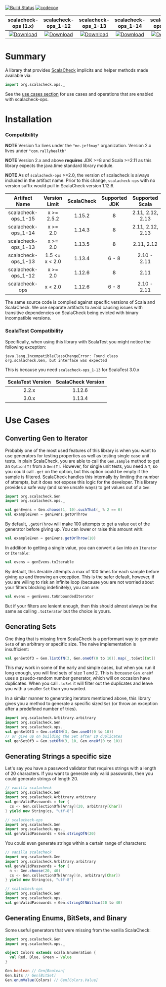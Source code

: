 [![Build Status](https://travis-ci.org/rallyhealth/scalacheck-ops.svg?branch=master)](https://travis-ci.org/rallyhealth/scalacheck-ops)
[![codecov](https://codecov.io/gh/rallyhealth/scalacheck-ops/branch/master/graph/badge.svg)](https://codecov.io/gh/rallyhealth/scalacheck-ops)

| scalacheck-ops (1.x) | scalacheck-ops_1-12 | scalacheck-ops_1-13 | scalacheck-ops_1-14 | scalacheck-ops_1-15 |
| :------------------: | :-----------------: | :-----------------: | :-----------------: | :-----------------: |
| [ ![Download](https://api.bintray.com/packages/jeffmay/maven/scalacheck-ops/images/download.svg) ](https://bintray.com/jeffmay/maven/scalacheck-ops/_latestVersion) | [ ![Download](https://api.bintray.com/packages/rallyhealth/maven/scalacheck-ops_1-12/images/download.svg) ](https://bintray.com/rallyhealth/maven/scalacheck-ops_1-12/_latestVersion) | [ ![Download](https://api.bintray.com/packages/rallyhealth/maven/scalacheck-ops_1-13/images/download.svg) ](https://bintray.com/rallyhealth/maven/scalacheck-ops_1-13/_latestVersion) | [ ![Download](https://api.bintray.com/packages/rallyhealth/maven/scalacheck-ops_1-14/images/download.svg) ](https://bintray.com/rallyhealth/maven/scalacheck-ops_1-14/_latestVersion) | [ ![Download](https://api.bintray.com/packages/rallyhealth/maven/scalacheck-ops_1-15/images/download.svg) ](https://bintray.com/rallyhealth/maven/scalacheck-ops_1-15/_latestVersion) |

# Summary

A library that provides [ScalaCheck](https://www.scalacheck.org/) implicits and helper 
methods made available via:
```scala
import org.scalacheck.ops._
```

See the [use cases section](#use-cases) for use cases and operations that are enabled 
with scalacheck-ops.

# Installation

### Compatibility

**NOTE** Version 1.x lives under the `"me.jeffmay"` organization. Version 2.x lives
under `"com.rallyhealth"`

**NOTE** Version 2.x and above **requires** JDK >=8 and Scala >=2.11 as this 
library expects the java.time standard library module.

**NOTE** As of `scalacheck-ops` >=2.0, the version of scalacheck is always
included in the artifact name. Prior to this change, `scalacheck-ops` with
no version suffix would pull in ScalaCheck version 1.12.6. 

| Artifact Name       | Version Limit  | ScalaCheck | Supported JDK | Supported Scala  |
| :-----------------: | :------------: | :--------: | :-----------: | :--------------: |
| scalacheck-ops_1-15 | x >= 2.5.2     |     1.15.2 | 8             | 2.11, 2.12, 2.13 |
| scalacheck-ops_1-14 | x >= 2.0       |     1.14.3 | 8             | 2.11, 2.12, 2.13 |
| scalacheck-ops_1-13 | x >= 2.0       |     1.13.5 | 8             | 2.11, 2.12       |
| scalacheck-ops_1-13 | 1.5 <= x < 2.0 |     1.13.4 | 6 - 8         | 2.10 - 2.11      |
| scalacheck-ops_1-12 | x >= 2.0       |     1.12.6 | 8             | 2.11             |
| scalacheck-ops      | x < 2.0        |     1.12.6 | 6 - 8         | 2.10 - 2.11      |

The same source code is compiled against specific versions of Scala and ScalaCheck. 
We use separate artifacts to avoid causing issues with transitive dependencies on
ScalaCheck being evicted with binary incompatible versions.

### ScalaTest Compatibility

Specifically, when using this library with ScalaTest you might notice the 
following exception:

```
java.lang.IncompatibleClassChangeError: Found class org.scalacheck.Gen, but interface was expected
```

This is because you need `scalacheck-ops_1-13` for ScalaTest 3.0.x

| ScalaTest Version | ScalaCheck Version |
| :---------------: | :----------------: |
|             2.2.x |             1.12.6 |
|             3.0.x |             1.13.4 |

# Use Cases

## Converting Gen to Iterator

Probably one of the most used features of this library is when you want 
to use generators for testing properties as well as testing single case 
unit tests. In plain ScalaCheck, you are able to call the `Gen.sample` 
method to get an `Option[T]` from a `Gen[T]`. However, for single unit 
tests, you need a `T`, so you could call `.get` on the option, but this 
option could be empty if the sample is filtered. ScalaCheck handles this
internally by limiting the number of attempts, but it does not expose
this logic for the developer. This library provides a safe way (and some
unsafe ways) to get values out of a `Gen`:

```scala
import org.scalacheck.Gen
import org.scalacheck.ops._

val genEvens = Gen.choose(1, 10).suchThat(_ % 2 == 0)
val exampleEven = genEvens.getOrThrow
```

By default, `.getOrThrow` will make 100 attempts to get a value out of 
the generator before giving up. You can lower or raise this amount with:
```scala
val exampleEven = genEvens.getOrThrow(10)
```

In addition to getting a single value, you can convert a `Gen` into an
`Iterator` or `Iterable`:
```scala
val evens = genEvens.toIterable
```

By default, this iterable attempts a max of 100 times for each sample
before giving up and throwing an exception. This is the safer default,
however, if you are willing to risk an infinite loop (because you are
not worried about your filters blocking indefinitely), you can use:
```scala
val evens = genEvens.toUnboundedIterator
```

But if your filters are lenient enough, then this should almost always
be the same as calling `.toIterator` but the choice is yours.

## Generating Sets

One thing that is missing from ScalaCheck is a performant way to 
generate `Set`s of an arbitrary or specific size. The naive
implementation is insufficient:
```scala
val genSetOf3 = Gen.listOfN(3, Gen.oneOf(0 to 10)).map(_.toSet[Int])
```

This may work in some of the early and simple cases, but when you run
it long enough, you will find sets of size 1 and 2. This is because
`Gen.oneOf` uses a psuedo-random number generator, which will on 
occasion have duplicates. When you call `.toSet` it will filter out the
duplicates and leave you with a smaller `Set` than you wanted.

In a similar manner to generating iterators mentioned above, this 
library gives you a method to generate a specific sized `Set` (or throw
an exception after a predefined number of tries).
```scala
import org.scalacheck.Arbitrary.arbitrary
import org.scalacheck.Gen
import org.scalacheck.ops._
val genSetOf3 = Gen.setOfN(3, Gen.oneOf(0 to 10))
// or give up on building the Set after 10 duplicates
val genSetOf3 = Gen.setOfN(3, 10, Gen.oneOf(0 to 10))
```

## Generating Strings a specific size

Let's say you have a password validator that requires strings with a
length of 20 characters. If you want to generate only valid passwords,
then you could generate strings of length 20.
```scala
// vanilla scalacheck
import org.scalacheck.Gen
import org.scalacheck.Arbitrary.arbitrary
val genValidPasswords = for {
  cs <- Gen.collectionOfN[Array](20, arbitrary[Char])
} yield new String(cs, "utf-8")

// scalacheck-ops
import org.scalacheck.Gen
import org.scalacheck.ops._
val genValidPasswords = Gen.stringOfN(20)
```

You could even generate strings within a certain range of characters:
```scala
// vanilla scalacheck
import org.scalacheck.Gen
import org.scalacheck.Arbitrary.arbitrary
val genValidPasswords = for {
  n <- Gen.choose(20, 40)
  cs <- Gen.collectionOfN[Array](n, arbitrary[Char])
} yield new String(cs, "utf-8")

// scalacheck-ops
import org.scalacheck.Gen
import org.scalacheck.ops._
val genValidPasswords = Gen.stringOfNWithin(20 to 40)
```

## Generating Enums, BitSets, and Binary

Some useful generators that were missing from the vanilla ScalaCheck:

```scala
import org.scalacheck.Gen
import org.scalacheck.ops._

object Colors extends scala.Enumeration {
  val Red, Blue, Green = Value
}

Gen.boolean // Gen[Boolean]
Gen.bits // Gen[BitSet]
Gen.enumValue(Colors) // Gen[Colors.Value]
```
